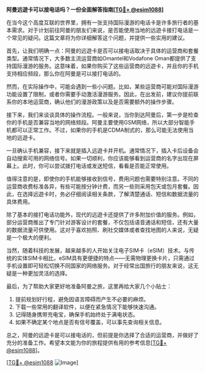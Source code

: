 **阿曼远遊卡可以接电话吗？一份全面解答指南[[TG💪+ @esim1088](https://t.me/s/esim1088)]**

在当今这个高度互联的世界里，拥有一张支持国际漫游的电话卡是许多旅行者的基本需求。对于计划前往阿曼的朋友们来说，是否能使用当地的远遊卡接打电话是一个常见的疑问。这篇文章将为你详细解答这个问题，并提供一些实用的建议。

首先，让我们明确一点：阿曼的远遊卡是否可以接电话取决于具体的运营商和套餐类型。通常情况下，大多数主流运营商如Omantel和Vodafone Oman都提供了支持国际漫游的服务。这意味着，如果你购买了这些运营商的远遊卡，并且你的手机支持相应频段，那么你在阿曼是可以接打电话的。

然而，在实际操作中，可能会遇到一些小问题。比如，某些运营商可能对国际漫游功能设置了限制，或者你需要手动激活漫游服务。因此，在出发前，建议你提前联系你的本地运营商，确认他们的漫游政策以及是否需要额外的操作步骤。

接下来，我们来谈谈具体的操作流程。一般来说，当你到达阿曼后，第一步是检查你的手机是否兼容当地的网络频段。阿曼主要使用GSM网络，所以大部分智能手机都可以正常工作。不过，如果你的手机是CDMA制式的，那么可能无法使用当地的远遊卡。

一旦确认手机兼容，接下来就是插入远遊卡并开机。通常情况下，插入卡后设备会自动搜索可用的网络信号。如果一切顺利，你应该能够看到运营商的名字出现在屏幕上。此时，你可以尝试拨打电话或发送短信，看看是否能正常使用。

值得注意的是，即使你的手机能够接收到信号，费用问题也需要特别注意。不同的运营商收费标准各异，有些可能按分钟计费，而另一些则采用包天或包月套餐。因此，在选择远遊卡时，务必仔细阅读相关条款，了解清楚通话、短信和数据流量的具体费用。

除了基本的接打电话功能外，现代的远遊卡还提供了许多附加价值的服务。例如，部分运营商推出了专门针对游客设计的套餐，不仅包括语音通话和短信，还有大量的数据流量可供使用。这对于喜欢拍照、刷社交媒体或者查找地图的人来说，无疑是一个极大的便利。

当然，随着科技的发展，越来越多的人开始关注电子SIM卡（eSIM）技术。与传统的实体SIM卡相比，eSIM具有更便捷的特点——无需物理更换卡片，只需通过手机设置即可轻松切换不同国家的网络服务。对于经常出国旅行的朋友来说，这无疑是一种更加灵活的选择。

最后，为了帮助大家更好地准备阿曼之旅，这里再给大家几个小贴士：
1. 提前规划好行程，避免因语言障碍而产生不必要的麻烦。
2. 下载一些常用的翻译软件，以便在紧急情况下能够快速沟通。
3. 记得随身携带充电宝，确保手机始终处于满电状态。
4. 如果不确定某个地点是否有信号覆盖，可以事先查询相关信息。

总之，阿曼的远遊卡是可以接电话的，但前提是你选择了合适的运营商，并做好了充分的准备工作。希望本文能为你的旅程提供有用的参考信息[[TG💪+ @esim1088](https://t.me/s/esim1088)]。

[[TG💪+ @esim1088](https://t.me/s/esim1088) ![Image](https://i.postimg.cc/4NQfJmqS/Snipaste-2025-05-13-00-14-12.png)]